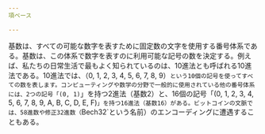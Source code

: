 ```yaml
---
項ベース

---
```

基数は、すべての可能な数字を表すために固定数の文字を使用する番号体系である。基数は、この体系で数字を表すのに利用可能な記号の数を決定する。例えば、私たちの日常生活で最もよく知られているのは、10進法とも呼ばれる10進法である。10進法では、（0, 1, 2, 3, 4, 5, 6, 7, 8, 9）`という10個の記号を使ってすべての数を表します。コンピューティングや数学の分野で一般的に使用されている他の番号体系には、2つの記号「(0, 1)`」を持つ2進法（基数2）と、16個の記号「(0, 1, 2, 3, 4, 5, 6, 7, 8, 9, A, B, C, D, E, F)`」を持つ16進法（基数16）がある。ビットコインの文脈では、58進数や修正32進数（`Bech32`という名前）のエンコーディングに遭遇することもある。